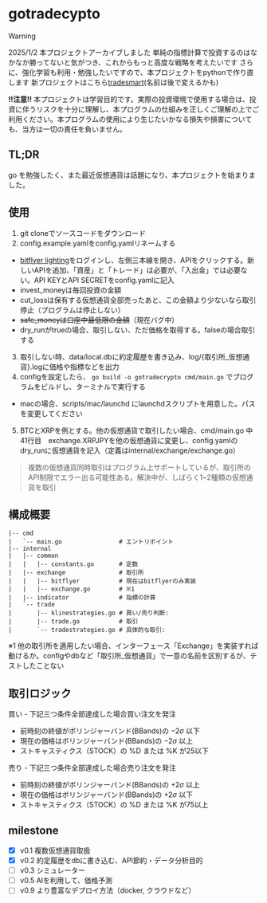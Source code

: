 # gotradecypto

> [!WARNING]
> 2025/1/2 本プロジェクトアーカイブしました
> 単純の指標計算で投資するのはなかなか勝ってないと気がつき、これからもっと高度な戦略を考えたいです
> さらに、強化学習も利用・勉強したいですので、本プロジェクトをpythonで作り直します
> 新プロジェクトはこちら[tradesmart](https://github.com/ichimei0125/tradesmart)(名前は後で変えるかも)

**!!注意!!** 本プロジェクトは学習目的です。実際の投資環境で使用する場合は、投資に伴うリスクを十分に理解し、本プログラムの仕組みを正しくご理解の上でご利用ください。本プログラムの使用により生じたいかなる損失や損害についても、当方は一切の責任を負いません。

## TL;DR
go を勉強したく、また最近仮想通貨は話題になり、本プロジェクトを始まりました。

## 使用
1. git cloneでソースコードをダウンロード
2. config.example.yamlをconfig.yamlリネームする
  - [bitflyer lighting](https://lightning.bitflyer.com/)をログインし、左側三本線を開き、APIをクリックする。新しいAPIを追加、「資産」と「トレード」は必要が、「入出金」では必要ない。API KEYとAPI SECRETをconfig.yamlに記入
  - invest_moneyは毎回投資の金額
  - cut_lossは保有する仮想通貨全部売ったあと、この金額より少ないなら取引停止（プログラムは停止しない）
  - ~~safe_moneyは口座中最低限の金額~~（現在バグ中）
  - dry_runがtrueの場合、取引しない、ただ価格を取得する。falseの場合取引する
3. 取引しない時、data/local.dbに約定履歴を書き込み、log/{取引所_仮想通貨}.logに価格や指標などを出力
4. configを設定したら、 `go build -o gotradecrypto cmd/main.go` でプログラムをビルドし、ターミナルで実行する
  - macの場合、scripts/mac/launchd にlaunchdスクリプトを用意した。パスを変更してください
5. BTCとXRPを例とする。他の仮想通貨で取引したい場合、cmd/main.go 中41行目　exchange.XRPJPYを他の仮想通貨に変更し、config.yamlのdry_runに仮想通貨を記入（定義はinternal/exchange/exchange.go）

> 複数の仮想通貨同時取引はプログラム上サポートしているが、取引所のAPI制限でエラー出る可能性ある。解決中が、しばらく1~2種類の仮想通貨を取引


## 構成概要

```
|-- cmd
|   `-- main.go                # エントリポイント
|-- internal
|   |-- common
|   |   |-- constants.go       # 定数
|   |-- exchange               # 取引所
|   |   |-- bitflyer           # 現在はbitflyerのみ実装
|   |   |-- exchange.go        # ※1
|   |-- indicator              # 指標の計算
|   `-- trade
|       |-- klinestrategies.go # 買い/売り判断:
|       |-- trade.go           # 取引 
|       `-- tradestrategies.go # 具体的な取引:
```

※1 他の取引所を適用したい場合、インターフェース「Exchange」を実装すれば動けるか。configやdbなど「取引所_仮想通貨」で一意の名前を区別するが、テストしたことない


## 取引ロジック
買い - 下記三つ条件全部達成した場合買い注文を発注

- 前時刻の終値がボリンジャーバンド(BBands)の $-2\sigma$ 以下
- 現在の価格はボリンジャーバンド(BBands)の $-2\sigma$ 以上
- ストキャスティクス（STOCK）の %D または %K が25以下

売り - 下記三つ条件全部達成した場合売り注文を発注

- 前時刻の終値がボリンジャーバンド(BBands)の $+2\sigma$ 以上
- 現在の価格はボリンジャーバンド(BBands)の $+2\sigma$ 以下
- ストキャスティクス（STOCK）の %D または %K が75以上

## milestone
- [x] v0.1 複数仮想通貨取扱
- [x] v0.2 約定履歴をdbに書き込む、API節約・データ分析目的
- [ ] v0.3 シミュレーター
- [ ] v0.5 AIを利用して、価格予測 
- [ ] v0.9 より豊富なデプロイ方法（docker, クラウドなど）